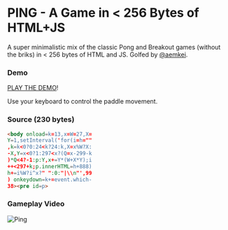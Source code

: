 # PING - A Game in < 256 Bytes of HTML+JS

A super minimalistic mix of the classic Pong and Breakout games (without the briks) in < 256 bytes of HTML and JS. Golfed by [@aemkei](http://aem1k.com).

### Demo

[PLAY THE DEMO](http://rawgit.com/codegolf/ping/master/index.html)!

Use your keyboard to control the paddle movement.

### Source (230 bytes)

```html
<body onload=k=13,x=W=27,X=
Y=1,setInterval('for(i=h=""
,k=k<0?0:24<k?24:k,X=x%W?X:
-X,Y=x<0?1:297<x?(Q=x-299-k
)*Q<4?-1:p:Y,x+=Y*(W+X*Y);i
++<297+k;p.innerHTML=h+888)
h+=i%W?i^x?" ":0:"|\\n"',99
) onkeydown=k+=event.which-
38><pre id=p>
```

### Gameplay Video

![Ping](https://raw.githubusercontent.com/codegolf/ping/master/ping.gif)